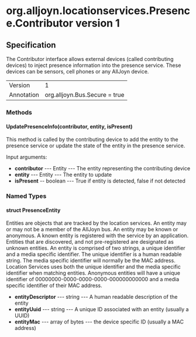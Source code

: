 # org.alljoyn.locationservices.Presence.Contributor version 1
## Specification
The Contributor interface allows external devices (called contributing devices) to inject presence
information into the presence service.
These devices can be sensors, cell phones or any AllJoyn device.

|                       |                                                                       |
|-----------------------|-----------------------------------------------------------------------|
| Version               | 1                                                                     |
| Annotation            | org.alljoyn.Bus.Secure = true                                         |


### Methods

#### UpdatePresenceInfo(contributor, entity, isPresent)

This method is called by the contributing device to add the entity to the presence service or
update the state of the entity in the presence service.

Input arguments:

 * **contributor** --- Entity --- The entity representing the contributing device
 * **entity** --- Entity --- The entity to update
 * **isPresent** -- boolean --- True if entity is detected, false if not detected

### Named Types

#### struct PresenceEntity

Entities are objects that are tracked by the location services.
An entity may or may not be a member of the AllJoyn bus. 
An entity may be known or anonymous. 
A known entity is registered with the service by an application. 
Entities that are discovered, and not pre-registered are designated as unknown entities.
An entity is comprised of two strings, a unique identifier and a media specific identifier. 
The unique identifier is a human readable string.
The media specific identifier will normally be the MAC address. 
Location Services uses both the unique identifier and the media specific identifier when matching 
entities. Anonymous entities will have a unique identifier of 00000000-0000-0000-0000-000000000000
and a media specific identifier of their MAC address.

 * **entityDescriptor** --- string --- A human readable description of the entity
 * **entityUuid** --- string --- A unique ID associated with an entity (usually a UUID)
 * **entityMac** --- array of bytes --- the device specific ID (usually a MAC address)